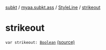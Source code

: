 [subkt](../../index.md) / [myaa.subkt.ass](../index.md) / [StyleLine](index.md) / [strikeout](./strikeout.md)

# strikeout

`var strikeout: `[`Boolean`](https://kotlinlang.org/api/latest/jvm/stdlib/kotlin/-boolean/index.html) [(source)](https://github.com/Myaamori/SubKt/blob/0.1.10/src/main/kotlin/myaa/subkt/ass/parser.kt#L552)